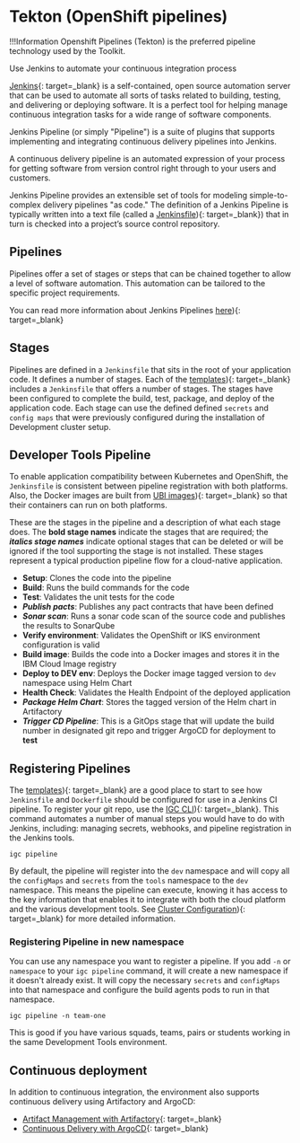 # Tekton (OpenShift pipelines)

!!!Information
    Openshift Pipelines (Tekton) is the preferred pipeline technology used by the Toolkit.

Use Jenkins to automate your continuous integration process

[Jenkins](https://jenkins.io/){: target=_blank} is a self-contained, open source automation server that can be used to automate all sorts of tasks related to building, testing, and delivering or deploying software.  It is a perfect tool for helping manage continuous integration tasks for a wide range of software components.

Jenkins Pipeline (or simply "Pipeline") is a suite of plugins that supports implementing and integrating continuous delivery pipelines into Jenkins.

A continuous delivery pipeline is an automated expression of your process for getting software from version control right through to your users and customers.

Jenkins Pipeline provides an extensible set of tools for modeling simple-to-complex delivery pipelines "as code." The definition of a Jenkins Pipeline is typically written into a text file (called a [Jenkinsfile](https://jenkins.io/doc/pipeline/tour/hello-world/)){: target=_blank}) that in turn is checked into a project’s source control repository.

## Pipelines

Pipelines offer a set of stages or steps that can be chained together to allow a level of software automation. This automation can be tailored to the specific project requirements.

You can read more information about Jenkins Pipelines [here](https://jenkins.io/doc/book/pipeline/)){: target=_blank}

## Stages

Pipelines are defined in a `Jenkinsfile` that sits in the root of your application code. It defines a number of stages. Each of the [templates](../starter-kit/starter-kit.md)){: target=_blank} includes a `Jenkinsfile` that offers a number of stages. The stages have been configured to complete the build, test, package, and deploy of the application code. Each stage can use the defined defined `secrets` and `config maps` that were previously configured during the installation of Development cluster setup.

## Developer Tools Pipeline

To enable application compatibility between Kubernetes and OpenShift, the `Jenkinsfile` is consistent between pipeline registration with
both platforms. Also, the Docker images are built from [UBI images](https://www.redhat.com/en/blog/introducing-red-hat-universal-base-image)){: target=_blank} so that their containers can run on both platforms.

These are the stages in the pipeline and a description of what each stage does. The **bold stage names** indicate
the stages that are required; the ***italics stage names*** indicate optional stages that can be deleted or will be ignored if the tool
supporting the stage is not installed. These stages represent a typical production pipeline flow for a cloud-native application.

- **Setup**: Clones the code into the pipeline
- **Build**: Runs the build commands for the code
- **Test**: Validates the unit tests for the code
- ***Publish pacts***: Publishes any pact contracts that have been defined
- ***Sonar scan***: Runs a sonar code scan of the source code and publishes the results to SonarQube
- **Verify environment**: Validates the OpenShift or IKS environment configuration is valid
- **Build image**: Builds the code into a Docker images and stores it in the IBM Cloud Image registry
- **Deploy to DEV env**: Deploys the Docker image tagged version to `dev` namespace using Helm Chart
- **Health Check**: Validates the Health Endpoint of the deployed application
- ***Package Helm Chart***: Stores the tagged version of the Helm chart in Artifactory
- ***Trigger CD Pipeline***: This is a GitOps stage that will update the build number in designated git repo and trigger ArgoCD for deployment to **test**

## Registering Pipelines

The [templates](../starter-kit/starter-kit.md)){: target=_blank} are a good place to start to see how `Jenkinsfile` and `Dockerfile` should be configured for use in a Jenkins CI pipeline. To register your git repo, use the [IGC CLI](../../reference/cli.md)){: target=_blank}. This command automates a number of manual steps you would have to do with Jenkins, including: managing secrets, webhooks, and pipeline registration in the Jenkins tools.

```shell
igc pipeline
```

By default, the pipeline will register into the `dev` namespace and will copy all the `configMaps` and `secrets` from the `tools` namespace to the `dev` namespace. This means the pipeline can execute, knowing it has access to the key information that enables it to integrate with both the cloud platform and the various development tools. See [Cluster Configuration](../../adopting/admin/cluster-config.md)){: target=_blank} for more detailed information.

### Registering Pipeline in new namespace

You can use any namespace you want to register a pipeline. If you add `-n` or `namespace` to your `igc pipeline` command, it will create a new namespace if it doesn't already exist. It will copy the necessary `secrets` and `configMaps` into that namespace and configure the build agents pods to run in that namespace.

```shell
igc pipeline -n team-one
```

This is good if you have various squads, teams, pairs or students working in the same Development Tools environment.

## Continuous deployment

In addition to continuous integration, the environment also supports continuous delivery using Artifactory and ArgoCD:

- [Artifact Management with Artifactory](artifactory.md){: target=_blank}
- [Continuous Delivery with ArgoCD](argocd.md){: target=_blank}
